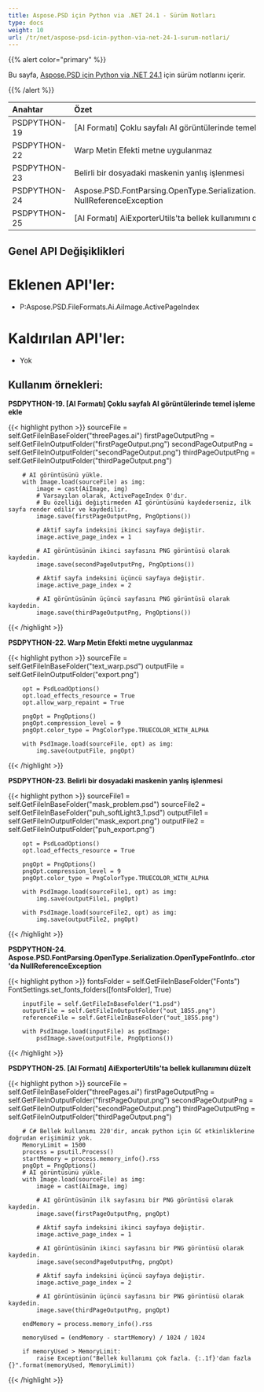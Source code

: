 ```yaml
---
title: Aspose.PSD için Python via .NET 24.1 - Sürüm Notları
type: docs
weight: 10
url: /tr/net/aspose-psd-icin-python-via-net-24-1-surum-notlari/
---
```


{{% alert color="primary" %}}

Bu sayfa, [Aspose.PSD için Python via .NET 24.1](https://pypi.org/project/aspose-psd/) için sürüm notlarını içerir.

{{% /alert %}}

| **Anahtar**  | **Özet**                                                                                                  | **Kategori** |
|:--------------|:----------------------------------------------------------------------------------------------------------|:------------|
|  PSDPYTHON-19 | [AI Formatı] Çoklu sayfalı AI görüntülerinde temel işleme ekle                                                | Özellik     |
|  PSDPYTHON-22 | Warp Metin Efekti metne uygulanmaz                                                                         | Hata        |
|  PSDPYTHON-23 | Belirli bir dosyadaki maskenin yanlış işlenmesi                                                             | Hata        |
|  PSDPYTHON-24 | Aspose.PSD.FontParsing.OpenType.Serialization.OpenTypeFontInfo..ctor'da NullReferenceException               | Hata        |
|  PSDPYTHON-25 | [AI Formatı] AiExporterUtils'ta bellek kullanımını düzelt                                                    | Hata        |



## **Genel API Değişiklikleri**
# **Eklenen API'ler:**
- P:Aspose.PSD.FileFormats.Ai.AiImage.ActivePageIndex

# **Kaldırılan API'ler:**
- Yok


## **Kullanım örnekleri:**

**PSDPYTHON-19. [AI Formatı] Çoklu sayfalı AI görüntülerinde temel işleme ekle**

{{< highlight python >}}
        sourceFile = self.GetFileInBaseFolder("threePages.ai")
        firstPageOutputPng = self.GetFileInOutputFolder("firstPageOutput.png")
        secondPageOutputPng = self.GetFileInOutputFolder("secondPageOutput.png")
        thirdPageOutputPng = self.GetFileInOutputFolder("thirdPageOutput.png")

        # AI görüntüsünü yükle.
        with Image.load(sourceFile) as img:
            image = cast(AiImage, img)
            # Varsayılan olarak, ActivePageIndex 0'dır.
            # Bu özelliği değiştirmeden AI görüntüsünü kaydederseniz, ilk sayfa render edilir ve kaydedilir.
            image.save(firstPageOutputPng, PngOptions())

            # Aktif sayfa indeksini ikinci sayfaya değiştir.
            image.active_page_index = 1

            # AI görüntüsünün ikinci sayfasını PNG görüntüsü olarak kaydedin.
            image.save(secondPageOutputPng, PngOptions())

            # Aktif sayfa indeksini üçüncü sayfaya değiştir.
            image.active_page_index = 2

            # AI görüntüsünün üçüncü sayfasını PNG görüntüsü olarak kaydedin.
            image.save(thirdPageOutputPng, PngOptions())
{{< /highlight >}}

**PSDPYTHON-22. Warp Metin Efekti metne uygulanmaz**

{{< highlight python >}}
        sourceFile = self.GetFileInBaseFolder("text_warp.psd")
        outputFile = self.GetFileInOutputFolder("export.png")

        opt = PsdLoadOptions()
        opt.load_effects_resource = True
        opt.allow_warp_repaint = True

        pngOpt = PngOptions()
        pngOpt.compression_level = 9
        pngOpt.color_type = PngColorType.TRUECOLOR_WITH_ALPHA

        with PsdImage.load(sourceFile, opt) as img:
            img.save(outputFile, pngOpt)
{{< /highlight >}}

**PSDPYTHON-23. Belirli bir dosyadaki maskenin yanlış işlenmesi**

{{< highlight python >}}
        sourceFile1 = self.GetFileInBaseFolder("mask_problem.psd")
        sourceFile2 = self.GetFileInBaseFolder("puh_softLight3_1.psd")
        outputFile1 = self.GetFileInOutputFolder("mask_export.png")
        outputFile2 = self.GetFileInOutputFolder("puh_export.png")

        opt = PsdLoadOptions()
        opt.load_effects_resource = True

        pngOpt = PngOptions()
        pngOpt.compression_level = 9
        pngOpt.color_type = PngColorType.TRUECOLOR_WITH_ALPHA

        with PsdImage.load(sourceFile1, opt) as img:
            img.save(outputFile1, pngOpt)

        with PsdImage.load(sourceFile2, opt) as img:
            img.save(outputFile2, pngOpt)
{{< /highlight >}}

**PSDPYTHON-24. Aspose.PSD.FontParsing.OpenType.Serialization.OpenTypeFontInfo..ctor'da NullReferenceException**

{{< highlight python >}}
        fontsFolder = self.GetFileInBaseFolder("Fonts")
        FontSettings.set_fonts_folders([fontsFolder], True)


        inputFile = self.GetFileInBaseFolder("1.psd")
        outputFile = self.GetFileInOutputFolder("out_1855.png")
        referenceFile = self.GetFileInBaseFolder("out_1855.png")

        with PsdImage.load(inputFile) as psdImage:
            psdImage.save(outputFile, PngOptions())
{{< /highlight >}}

**PSDPYTHON-25. [AI Formatı] AiExporterUtils'ta bellek kullanımını düzelt**

{{< highlight python >}}
        sourceFile = self.GetFileInBaseFolder("threePages.ai")
        firstPageOutputPng = self.GetFileInOutputFolder("firstPageOutput.png")
        secondPageOutputPng = self.GetFileInOutputFolder("secondPageOutput.png")
        thirdPageOutputPng = self.GetFileInOutputFolder("thirdPageOutput.png")

        # C# Bellek kullanımı 220'dir, ancak python için GC etkinliklerine doğrudan erişimimiz yok.
        MemoryLimit = 1500
        process = psutil.Process()
        startMemory = process.memory_info().rss
        pngOpt = PngOptions()
        # AI görüntüsünü yükle.
        with Image.load(sourceFile) as img:
            image = cast(AiImage, img)

            # AI görüntüsünün ilk sayfasını bir PNG görüntüsü olarak kaydedin.
            image.save(firstPageOutputPng, pngOpt)

            # Aktif sayfa indeksini ikinci sayfaya değiştir.
            image.active_page_index = 1

            # AI görüntüsünün ikinci sayfasını bir PNG görüntüsü olarak kaydedin.
            image.save(secondPageOutputPng, pngOpt)

            # Aktif sayfa indeksini üçüncü sayfaya değiştir.
            image.active_page_index = 2

            # AI görüntüsünün üçüncü sayfasını bir PNG görüntüsü olarak kaydedin.
            image.save(thirdPageOutputPng, pngOpt)

        endMemory = process.memory_info().rss

        memoryUsed = (endMemory - startMemory) / 1024 / 1024

        if memoryUsed > MemoryLimit:
            raise Exception("Bellek kullanımı çok fazla. {:.1f}'dan fazla {}".format(memoryUsed, MemoryLimit))
{{< /highlight >}}
